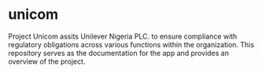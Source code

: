 # unicom
Project Unicom assits Unilever Nigeria PLC. to ensure compliance with regulatory obligations across various functions within the organization. This repository serves as the documentation for the app and provides an overview of the project.
